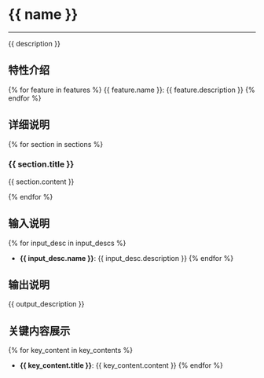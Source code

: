# {{ name }}
---
{{ description }}

## 特性介绍

{% for feature in features %}
{{ feature.name }}: {{ feature.description }}
{% endfor %}

## 详细说明

{% for section in sections %}
### {{ section.title }}

{{ section.content }}

{% endfor %}

## 输入说明

{% for input_desc in input_descs %}
- **{{ input_desc.name }}**: {{ input_desc.description }}
{% endfor %}

## 输出说明

{{ output_description }}

## 关键内容展示

{% for key_content in key_contents %}
- **{{ key_content.title }}**: {{ key_content.content }}
{% endfor %}